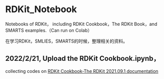 # RDKit_Notebook

Notebooks of RDKit， including RDKit Cookbook，The RDKit Book，and SMARTS examples.（Can run on Colab）

在学习RDKit，SMLIES，SMARTS的时候，整理相关的资料。

## 2022/2/21, Upload the RDKit Cookbook.ipynb， 

collecting  codes on [RDKit Cookbook-The RDKit 2021.09.1 documentation](https://www.rdkit.org/docs/Cookbook.html)
